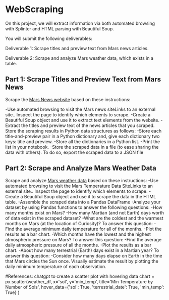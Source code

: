 # WebScraping
On this project, we will extract information via both automated browsing with Splinter and HTML parsing with Beautiful Soup.

You will submit the following deliverables:

Deliverable 1: Scrape titles and preview text from Mars news articles.

Deliverable 2: Scrape and analyze Mars weather data, which exists in a table.

## Part 1: Scrape Titles and Preview Text from Mars News
Scrape the [Mars News website](https://static.bc-edx.com/data/web/mars_news/index.html) based on these instructions:

-Use automated browsing to visit the Mars news siteLinks to an external site.. Inspect the page to identify which elements to scrape.
-Create a Beautiful Soup object and use it to extract text elements from the website.
-Extract the titles and preview text of the news articles that you scraped. Store the scraping results in Python data structures as follows:
    -Store each title-and-preview pair in a Python dictionary and, give each dictionary two keys: title and preview. 
    -Store all the dictionaries in a Python list.
    -Print the list in your notebook.
-Store the scraped data in a file (to ease sharing the data with others). To do so, export the scraped data to a JSON file

## Part 2: Scrape and Analyze Mars Weather Data
Scrape and analyze [Mars weather data](https://static.bc-edx.com/data/web/mars_facts/temperature.html) based on these instructions:
-Use automated browsing to visit the Mars Temperature Data SiteLinks to an external site.. Inspect the page to identify which elements to scrape. 
-Create a Beautiful Soup object and use it to scrape the data in the HTML table.
-Assemble the scraped data into a Pandas DataFrame
-Analyze your dataset by using Pandas functions to answer the following questions:
    -How many months exist on Mars?
    -How many Martian (and not Earth) days worth of data exist in the scraped dataset?
    -What are the coldest and the warmest months on Mars (at the location of Curiosity)? To answer this question:
        -Find the average minimum daily temperature for all of the months.
        -Plot the results as a bar chart.
    -Which months have the lowest and the highest atmospheric pressure on Mars? To answer this question:
        -Find the average daily atmospheric pressure of all the months.
        -Plot the results as a bar chart.
    -About how many terrestrial (Earth) days exist in a Martian year? To answer this question:
        -Consider how many days elapse on Earth in the time that Mars circles the Sun once. Visually estimate the result by plotting the daily minimum temperature of each observation.

#References:
chatgpt to create a scatter plot with hovering data
chart = px.scatter(weather_df,
                x='sol', 
                y='min_temp', 
                title='Min Temperature by Number of Sols',
                hover_data={'sol': True, 'terrestrial_date': True, 'min_temp': True}
                )